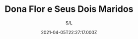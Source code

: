 ---
id: '9bbc81f4-eff1-4d11-8b8b-1d7e424f1182'
type: 'movie' # Filme, Série, Anime
title: "Dona Flor e Seus Dois Maridos"
synopsis: ["Durante o carnaval de 1943 na Bahia, Vadinho (José Wilker), um mulherengo e jogador inveterado, morre repentinamente e sua mulher, Dona Flor (Sônia Braga), fica inconsolável, pois apesar dele ter vários defeitos era um excelente amante. Mas após algum tempo ela se casa com Teodoro Madureira (Mauro Mendonça), um farmacêutico que é exatamente o oposto do primeiro marido. Ela passa a ter uma vida estável e tranqüila, mas tediosa e, de tanto “chamar” pelo primeiro marido, ele um dia aparece nu na sua cama.",
]
originalTitle: "Dona Flor e Seus Dois Maridos"
date: '2021-04-05T22:27:17.000Z'
update: '2021-04-05T22:27:17.000Z'
releaseDate: '1976-11-22T03:00:00.000Z'
imdb:
  rating: '7' # 8.5
  id: '' # tt0470752
duration: '1h 57m'
trailer:
  urls: [
    'KHE_dmKr3Z0',
  ]
tags: ['720p', '720p']
genre: ['Comédia', 'Drama', 'Fantasia', 'Romance'] #
quality: 'WEBRip 720p' # BluRay, WEB-DL, HDTV, WEB-DL4K, WEB-DLe
format: 'Mkv | Mp4' # MKV, MP4, TS
audio: 'Português' # Dublado, Legendado, Dual Audio, Dub & Leg
subtitle: 'S/L' # Português, inglês,
size: '993 MB | 1 GB' # 4.8 GB
audioQuality: 10
videoQuality: 10
directors: []
#  - name: 'Lana Wachowski'
#    image: ''
#  - name: 'Lilly Wachowski'
#    image: ''
cast: []
#  - name: 'Keanu Reeves'
#    image: ''
#    characterName: 'Neo'
writers: []
#  - name: ''
#    image: ''
maturityRating:
  age: '' # L , 10, 12, 14, 16, 18
  topics: [''] # Violence, Illegal drugs, Inappropriate Language, Legal Drugs, Sexual Content, Extreme Violence
###########################################
download:
  
  - url: 'magnet:?xt=urn:btih:3A214253A295DA9F4B7B6378038E6731C9227EC8&dn=Dona%20Flor%20e%20Seus%20Dois%20Maridos%202018%20%5bWEBRip%5d%20WWW.BLUDV.COM&tr=udp%3a%2f%2ftracker.openbittorrent.com%3a80%2fannounce&tr=udp%3a%2f%2ftracker.opentrackr.org%3a1337%2fannounce&tr=udp%3a%2f%2f9.rarbg.to%3a2770%2fannounce&tr=udp%3a%2f%2fexplodie.org%3a6969%2fannounce&tr=http%3a%2f%2fglotorrents.pw%3a80%2fannounce&tr=udp%3a%2f%2fp4p.arenabg.com%3a1337%2fannounce&tr=udp%3a%2f%2ftorrent.gresille.org%3a80%2fannounce&tr=udp%3a%2f%2ftracker.aletorrenty.pl%3a2710%2fannounce&tr=udp%3a%2f%2ftracker.coppersurfer.tk%3a6969%2fannounce&tr=udp%3a%2f%2ftracker.piratepublic.com%3a1337%2fannounce'
    resolution: '720p' # 720p, 1080p, 4K,
    audio: 'Dual Áudio' # Dublado, Legendado, Dual Audio
    size: '' # 4.8 GB
    quality: '' # BluRay, WEB-DL
    format: '' # MKV
  - url: 'magnet:?xt=urn:btih:333F82B7322ADAE9742D94926F0263CB0B89E31F&dn=Dona%20Flor%20e%20Seus%20Dois%20Maridos%202018%20%5bWEBRip%20MP4%5d%20WWW.BLUDV.COM&tr=udp%3a%2f%2ftracker.openbittorrent.com%3a80%2fannounce&tr=udp%3a%2f%2ftracker.opentrackr.org%3a1337%2fannounce&tr=udp%3a%2f%2f9.rarbg.to%3a2770%2fannounce&tr=udp%3a%2f%2fexplodie.org%3a6969%2fannounce&tr=http%3a%2f%2fglotorrents.pw%3a80%2fannounce&tr=udp%3a%2f%2fp4p.arenabg.com%3a1337%2fannounce&tr=udp%3a%2f%2ftorrent.gresille.org%3a80%2fannounce&tr=udp%3a%2f%2ftracker.aletorrenty.pl%3a2710%2fannounce&tr=udp%3a%2f%2ftracker.coppersurfer.tk%3a6969%2fannounce&tr=udp%3a%2f%2ftracker.piratepublic.com%3a1337%2fannounce'
    resolution: '720p' # 720p, 1080p, 4K,
    audio: 'Dual Áudio' # Dublado, Legendado, Dual Audio
    size: '' # 4.8 GB
    quality: '' # BluRay, WEB-DL
    format: '' # MKV
images:
  cover: '/assets/movies/dona-flor-e-seus-dois-maridos.jpg'
  background: '/assets/movies/'
---